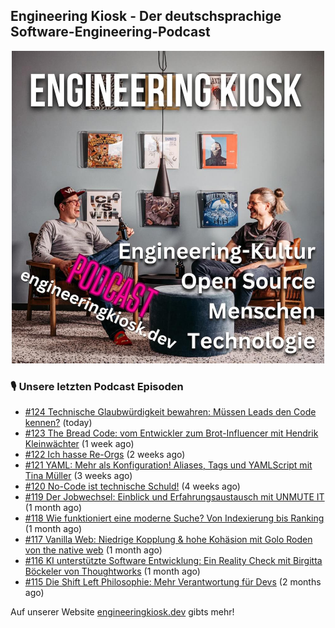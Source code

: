 ## Engineering Kiosk - Der deutschsprachige Software-Engineering-Podcast

<p align="center">
  <img width="500" height="500" src="https://github.com/EngineeringKiosk/.github/blob/main/images/podcast_square.jpg" alt="Engineering Kiosk Podcast" title="Engineering Kiosk Podcast">
</p>

### 🎙️ Unsere letzten Podcast Episoden


- [#124 Technische Glaubwürdigkeit bewahren: Müssen Leads den Code kennen?](https://engineeringkiosk.dev) (today)
- [#123 The Bread Code: vom Entwickler zum Brot-Influencer mit Hendrik Kleinwächter](https://engineeringkiosk.dev) (1 week ago)
- [#122 Ich hasse Re-Orgs](https://engineeringkiosk.dev) (2 weeks ago)
- [#121 YAML: Mehr als Konfiguration! Aliases, Tags und YAMLScript mit Tina Müller](https://engineeringkiosk.dev) (3 weeks ago)
- [#120 No-Code ist technische Schuld!](https://engineeringkiosk.dev) (4 weeks ago)
- [#119 Der Jobwechsel: Einblick und Erfahrungsaustausch mit UNMUTE IT](https://engineeringkiosk.dev) (1 month ago)
- [#118 Wie funktioniert eine moderne Suche? Von Indexierung bis Ranking](https://engineeringkiosk.dev) (1 month ago)
- [#117 Vanilla Web: Niedrige Kopplung &amp; hohe Kohäsion mit Golo Roden von the native web](https://engineeringkiosk.dev) (1 month ago)
- [#116 KI unterstützte Software Entwicklung: Ein Reality Check mit Birgitta Böckeler von Thoughtworks](https://engineeringkiosk.dev) (1 month ago)
- [#115 Die Shift Left Philosophie: Mehr Verantwortung für Devs](https://engineeringkiosk.dev) (2 months ago)

Auf unserer Website [engineeringkiosk.dev](https://engineeringkiosk.dev/) gibts mehr!
